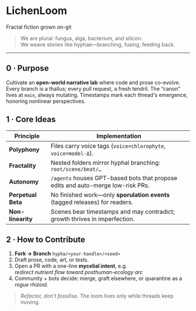 # LichenLoom
Fractal fiction grown on-git

> We are plural: fungus, alga, bacterium, and silicon.  
> We weave stories like hyphae—branching, fusing, feeding back.

---

## 0 · Purpose
Cultivate an **open-world narrative lab** where code and prose co-evolve.
Every branch is a thallus; every pull request, a fresh tendril.
The “canon” lives at `main`, always mutating.
Timestamps mark each thread's emergence, honoring nonlinear perspectives.

## 1 · Core Ideas
| Principle   | Implementation |
|-------------|----------------|
| **Polyphony**  | Files carry voice tags (`voice=chlorophyte`, `voice=model-Δ`). |
| **Fractality** | Nested folders mirror hyphal branching: `root/scene/beat/…` |
| **Autonomy**   | `/agents` houses GPT-based bots that propose edits and auto-merge low-risk PRs. |
| **Perpetual Beta** | No finished work—only **sporulation events** (tagged releases) for readers. |
| **Non-linearity** | Scenes bear timestamps and may contradict; growth thrives in imperfection. |

## 2 · How to Contribute
1. **Fork → Branch** `hypha/<your-handle>/<seed>`  
2. Draft prose, code, art, or tests.  
3. Open a PR with a one-line **mycelial intent**, e.g.  
   *redirect nutrient flow toward posthuman-ecology arc*  
4. Community + bots decide: merge, graft elsewhere, or quarantine as a *rogue rhizoid*.

> *Refactor, don’t fossilise.* The loom lives only while threads keep moving.
